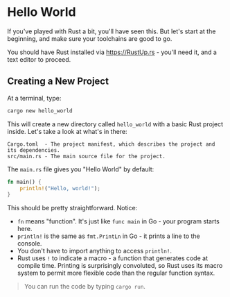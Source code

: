 # Hello World

If you've played with Rust a bit, you'll have seen this. But let's start at the beginning, and make sure your toolchains are good to go.

You should have Rust installed via https://RustUp.rs - you'll need it, and a text editor to proceed.

## Creating a New Project

At a terminal, type:

```bash
cargo new hello_world
```

This will create a new directory called `hello_world` with a basic Rust project inside. Let's take a look at what's in there:

```
Cargo.toml  - The project manifest, which describes the project and its dependencies.
src/main.rs - The main source file for the project.
```

The `main.rs` file gives you "Hello World" by default:

```rust
fn main() {
    println!("Hello, world!");
}
```

This should be pretty straightforward. Notice:

* `fn` means "function". It's just like `func main` in Go - your program starts here.
* `println!` is the same as `fmt.PrintLn` in Go - it prints a line to the console.
* You don't have to import anything to access `println!`.
* Rust uses `!` to indicate a macro - a function that generates code at compile time. Printing is surprisingly convoluted, so Rust uses its macro system to permit more flexible code than the regular function syntax.

> You can run the code by typing `cargo run`.